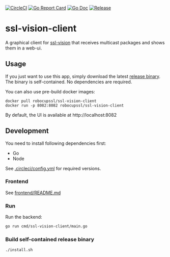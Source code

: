 [![CircleCI](https://circleci.com/gh/RoboCup-SSL/ssl-vision-client/tree/master.svg?style=svg)](https://circleci.com/gh/RoboCup-SSL/ssl-vision-client/tree/master)
[![Go Report Card](https://goreportcard.com/badge/github.com/RoboCup-SSL/ssl-vision-client?style=flat-square)](https://goreportcard.com/report/github.com/RoboCup-SSL/ssl-vision-client)
[![Go Doc](https://img.shields.io/badge/godoc-reference-blue.svg?style=flat-square)](https://godoc.org/github.com/RoboCup-SSL/ssl-vision-client/pkg/vision)
[![Release](https://img.shields.io/github/release/RoboCup-SSL/ssl-vision-client.svg?style=flat-square)](https://github.com/RoboCup-SSL/ssl-vision-client/releases/latest)

# ssl-vision-client

A graphical client for [ssl-vision](https://github.com/RoboCup-SSL/ssl-vision) that receives multicast packages and
shows them in a web-ui.

## Usage
If you just want to use this app, simply download the latest [release binary](https://github.com/RoboCup-SSL/ssl-vision-client/releases/latest).
The binary is self-contained. No dependencies are required.

You can also use pre-build docker images:
```shell script
docker pull robocupssl/ssl-vision-client
docker run -p 8082:8082 robocupssl/ssl-vision-client
```

By default, the UI is available at http://localhost:8082

## Development

You need to install following dependencies first:

* Go
* Node

See [.circleci/config.yml](.circleci/config.yml) for required versions.

### Frontend

See [frontend/README.md](frontend/README.md)

### Run

Run the backend:

```bash
go run cmd/ssl-vision-client/main.go
```

### Build self-contained release binary

```bash
./install.sh
```
